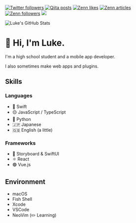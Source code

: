 [![Twitter followers](https://img.shields.io/twitter/follow/fus1ondev?label=Twitter%20followers&logo=twitter&style=flat)](https://twitter.com/fus1ondev) [![Qiita posts](https://qiita-badge.apiapi.app/s/fus1ondev/posts.svg)](http://qiita.com/fus1ondev) [![Zenn likes](https://zenn.badge.nikaera.com/s/fus1ondev/likes?style=flat)](https://zenn.dev/fus1ondev) [![Zenn articles](https://zenn.badge.nikaera.com/s/fus1ondev/articles?style=flat)](https://zenn.dev/fus1ondev/articles) [![Zenn followers](https://zenn.badge.nikaera.com/s/fus1ondev/followers?style=flat)](https://zenn.dev/fus1ondev/followers) ![](https://komarev.com/ghpvc/?username=fus1ondev&style=flat)

![Luke's GitHub Stats](https://github-readme-stats.vercel.app/api?username=Fus1onDev&count_private=true&show_icons=true)

# 👋 Hi, I'm Luke.

I'm a high school student and a mobile app developer.

I also sometimes make web apps and plugins. 

## Skills

### Languages

- 🦅 Swift
- 🟡 JavaScript / TypeScript
- 🐍 Python
- 🇯🇵 Japanese
- 🇬🇧 English (a little)

### Frameworks

- 🦅 Storyboard & SwiftUI
- ⚛️ React
- 🟢 Vue.js

## Environment

- macOS
- Fish Shell
- Xcode
- VSCode
- NeoVim (✏️ Learning)